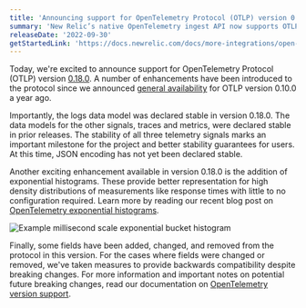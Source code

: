 ```yaml
---
title: 'Announcing support for OpenTelemetry Protocol (OTLP) version 0.18.0'
summary: 'New Relic’s native OpenTelemetry ingest API now supports OTLP version 0.18.0, including exponential histograms and stable logs!'
releaseDate: '2022-09-30'
getStartedLink: 'https://docs.newrelic.com/docs/more-integrations/open-source-telemetry-integrations/opentelemetry/opentelemetry-setup/'
---
```


Today, we're excited to announce support for OpenTelemetry Protocol (OTLP) version [0.18.0](https://github.com/open-telemetry/opentelemetry-proto/releases/tag/v0.18.0). A number of enhancements have been introduced to the protocol since we announced [general availability](https://newrelic.com/blog/nerdlog/open-telemetry-support-ga) for OTLP version 0.10.0 a year ago.

Importantly, the logs data model was declared stable in version 0.18.0. The data models for the other signals, traces and metrics, were declared stable in prior releases. The stability of all three telemetry signals marks an important milestone for the project and better stability guarantees for users. At this time, JSON encoding has not yet been declared stable.

Another exciting enhancement available in version 0.18.0 is the addition of exponential histograms. These provide better representation for high density distributions of measurements like response times with little to no configuration required. Learn more by reading our recent blog post on [OpenTelemetry exponential histograms](https://newrelic.com/blog/best-practices/opentelemetry-histograms).

![Example millisecond scale exponential bucket histogram](/images/millisecond-scale-exponential-bucket-histogram.webp 'Example millisecond scale exponential bucket histogram')

Finally, some fields have been added, changed, and removed from the protocol in this version. For the cases where fields were changed or removed, we've taken measures to provide backwards compatibility despite breaking changes. For more information and important notes on potential future breaking changes, read our documentation on [OpenTelemetry version support](/docs/more-integrations/open-source-telemetry-integrations/opentelemetry/best-practices/opentelemetry-best-practices-versions).

